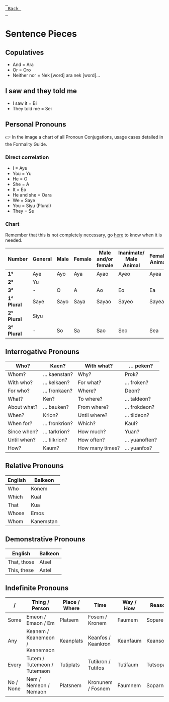 [<kbd> <br> Back <br> </kbd>][Back]

[Back]: https://metroman.me/en/balkeon/docs

# Sentence Pieces

## Copulatives
- And = Ara
- Or = Oro
- Neither nor = Nek [word] ara nek [word]...

## I saw and they told me
- I saw it = Bi
- They told me = Sei

## Personal Pronouns

👉 In the image a chart of all Pronoun Conjugations, usage cases detailed in the Formality Guide.

### Direct correlation

- I = Aye
- You = Yu
- He = O
- She = A
- It = Eo
- He and she = Oara
- We = Saye
- You = Siyu (Plural)
- They = Se

### Chart

Remember that this is not completely necessary, go [here](https://www.metroman.me/en/balkeon/docs/instructions/formalityregister) to know when it is needed.

| **Number**    | **General** | **Male** | **Female** | **Male and/or female** | **Inanimate/ Male Animal** | **Female Animal** |
| ------------- | ----------- | -------- | ---------- | ---------------------- | -------------------------- | ----------------- |
| **1°**        | Aye         | Ayo      | Aya        | Ayao                   | Ayeo                       | Ayea              |
| **2°**        | Yu          |
| **3°**        | \-          | O        | A          | Ao                     | Eo                         | Ea                |
| **1° Plural** | Saye        | Sayo     | Saya       | Sayao                  | Sayeo                      | Sayea             |
| **2° Plural** | Siyu        |
| **3° Plural** | \-          | So       | Sa         | Sao                    | Seo                        | Sea               |

## Interrogative Pronouns


| Who?        | Kaen?        | With what?      | … peken?     |
| ----------- | ------------ | --------------- | ------------ |
| Whom?       | … kaenstan?  | Why?            | Prok?        |
| With who?   | … kelkaen?   | For what?       | … froken?    |
| For who?    | … fronkaen?  | Where?          | Deon?        |
| What?       | Ken?         | To where?       | … taldeon?   |
| About what? | … bauken?    | From where?     | … frokdeon?  |
| When?       | Krion?       | Until where?    | … tildeon?   |
| When for?   | … fronkrion? | Which?          | Kaul?        |
| Since when? | … tarkrion?  | How much?       | Yuan?        |
| Until when? | … tilkrion?  | How often?      | … yuanoften? |
| How?        | Kaum?        | How many times? | … yuanfos?   |

## Relative Pronouns

| English | Balkeon |
|-------|-----------|
| Who   | Konem     |
| Which | Kual      |
| That  | Kua       |
| Whose | Emos      |
| Whom  | Kanemstan |

## Demonstrative Pronouns
| English     | Balkeon |
| ----------- | ------  |
| That, those |  Atsel  |
| This, these |  Astel  |

## Indefinite Pronouns

| /        | Thing / Person                 | Place / Where | Time     | Way / How | Reason    |
| -------- | ------------------------------ | ------------ | ------------------ | -------- | --------- |
| Some     | Emeon / Emaon / Em             | Platsem      | Fosem / Kronem     | Faumem   | Soparem   |
| Any      | Keanem / Keanemeon / Keanemaon | Keanplats    | Keanfos / Keankron | Keanfaum | Keansopar |
| Every    | Tutem / Tutemeon / Tutemaon    | Tutiplats    | Tutikron / Tutifos | Tutifaum | Tutsopar  |
| No / None | Nem / Nemeon / Nemaon          | Platsnem     | Kronunem / Fosnem  | Faumnem  | Soparnem  |
